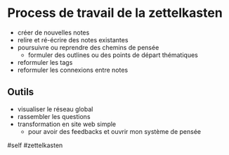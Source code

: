 # Process de travail de la zettelkasten

- créer de nouvelles notes
- relire et ré-écrire des notes existantes
- poursuivre ou reprendre des chemins de pensée
	- formuler des outlines ou des points de départ thématiques
- reformuler les tags
- reformuler les connexions entre notes


## Outils

- visualiser le réseau global
- rassembler les questions
- transformation en site web simple
	- pour avoir des feedbacks et ouvrir mon système de pensée

#self #zettelkasten 
